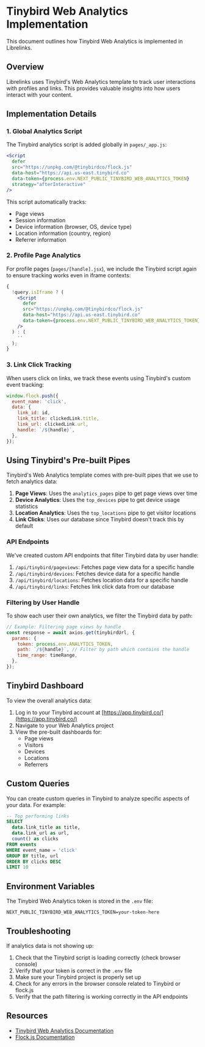 # Tinybird Web Analytics Implementation

This document outlines how Tinybird Web Analytics is implemented in Librelinks.

## Overview

Librelinks uses Tinybird's Web Analytics template to track user interactions with profiles and links. This provides valuable insights into how users interact with your content.

## Implementation Details

### 1. Global Analytics Script

The Tinybird analytics script is added globally in `pages/_app.js`:

```jsx
<Script
  defer
  src="https://unpkg.com/@tinybirdco/flock.js"
  data-host="https://api.us-east.tinybird.co"
  data-token={process.env.NEXT_PUBLIC_TINYBIRD_WEB_ANALYTICS_TOKEN}
  strategy="afterInteractive"
/>
```

This script automatically tracks:

- Page views
- Session information
- Device information (browser, OS, device type)
- Location information (country, region)
- Referrer information

### 2. Profile Page Analytics

For profile pages (`pages/[handle].jsx`), we include the Tinybird script again to ensure tracking works even in iframe contexts:

```jsx
{
  !query.isIframe ? (
    <Script
      defer
      src="https://unpkg.com/@tinybirdco/flock.js"
      data-host="https://api.us-east.tinybird.co"
      data-token={process.env.NEXT_PUBLIC_TINYBIRD_WEB_ANALYTICS_TOKEN}
    />
  ) : (
    ''
  );
}
```

### 3. Link Click Tracking

When users click on links, we track these events using Tinybird's custom event tracking:

```jsx
window.flock.push({
  event_name: 'click',
  data: {
    link_id: id,
    link_title: clickedLink.title,
    link_url: clickedLink.url,
    handle: `/${handle}`,
  },
});
```

## Using Tinybird's Pre-built Pipes

Tinybird's Web Analytics template comes with pre-built pipes that we use to fetch analytics data:

1. **Page Views**: Uses the `analytics_pages` pipe to get page views over time
2. **Device Analytics**: Uses the `top_devices` pipe to get device usage statistics
3. **Location Analytics**: Uses the `top_locations` pipe to get visitor locations
4. **Link Clicks**: Uses our database since Tinybird doesn't track this by default

### API Endpoints

We've created custom API endpoints that filter Tinybird data by user handle:

1. `/api/tinybird/pageviews`: Fetches page view data for a specific handle
2. `/api/tinybird/devices`: Fetches device data for a specific handle
3. `/api/tinybird/locations`: Fetches location data for a specific handle
4. `/api/tinybird/links`: Fetches link click data from our database

### Filtering by User Handle

To show each user their own analytics, we filter the Tinybird data by path:

```javascript
// Example: Filtering page views by handle
const response = await axios.get(tinybirdUrl, {
  params: {
    token: process.env.ANALYTICS_TOKEN,
    path: `/${handle}`, // Filter by path which contains the handle
    time_range: timeRange,
  },
});
```

## Tinybird Dashboard

To view the overall analytics data:

1. Log in to your Tinybird account at [https://app.tinybird.co/](https://app.tinybird.co/)
2. Navigate to your Web Analytics project
3. View the pre-built dashboards for:
   - Page views
   - Visitors
   - Devices
   - Locations
   - Referrers

## Custom Queries

You can create custom queries in Tinybird to analyze specific aspects of your data. For example:

```sql
-- Top performing links
SELECT
  data.link_title as title,
  data.link_url as url,
  count() as clicks
FROM events
WHERE event_name = 'click'
GROUP BY title, url
ORDER BY clicks DESC
LIMIT 10
```

## Environment Variables

The Tinybird Web Analytics token is stored in the `.env` file:

```
NEXT_PUBLIC_TINYBIRD_WEB_ANALYTICS_TOKEN=your-token-here
```

## Troubleshooting

If analytics data is not showing up:

1. Check that the Tinybird script is loading correctly (check browser console)
2. Verify that your token is correct in the `.env` file
3. Make sure your Tinybird project is properly set up
4. Check for any errors in the browser console related to Tinybird or flock.js
5. Verify that the path filtering is working correctly in the API endpoints

## Resources

- [Tinybird Web Analytics Documentation](https://www.tinybird.co/docs/guides/web-analytics.html)
- [Flock.js Documentation](https://www.tinybird.co/docs/guides/flock-js.html)
